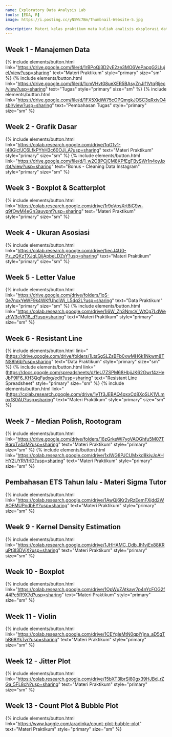 ```yaml
---
name: Exploratory Data Analysis Lab
tools: [EDA, R]
image: https://i.postimg.cc/yNSWc7Bm/Thumbnail-Website-5.jpg

description: Materi kelas praktikum mata kuliah analisis eksplorasi data
---
```


## Week 1 - Manajemen Data

{% include elements/button.html link="https://drive.google.com/file/d/1rBPoQj3D2yE2ze3MO6VePapgG2LIujeI/view?usp=sharing" text="Materi Praktikum" style="primary" size="sm" %}
{% include elements/button.html link="https://drive.google.com/file/d/1cmVHvt08ueXER5BAsyZnJif1VtqRljec/view?usp=sharing" text="Tugas" style="primary" size="sm" %}
{% include elements/button.html link="https://drive.google.com/file/d/1FX5XidiW75cOPQmgkJOSC3qRxivO4sbI/view?usp=sharing" text="Pembahasan Tugas" style="primary" size="sm" %}

## Week 2 - Grafik Dasar

{% include elements/button.html link="https://colab.research.google.com/drive/1qG1v1-l48GicfJC6LfkPYhH3c60OJi_A?usp=sharing" text="Materi Praktikum" style="primary" size="sm" %}
{% include elements/button.html link="https://drive.google.com/file/d/1_w2O8PCjCM8KPfEgTBySWr1n4oyJprbt/view?usp=sharing" text="Bonus - Cleaning Data Instagram" style="primary" size="sm" %}

## Week 3 - Boxplot & Scatterplot

{% include elements/button.html link="https://colab.research.google.com/drive/1r9oVpsXrt8iC9w-q9fOwM4eGn3auvpnf?usp=sharing" text="Materi Praktikum" style="primary" size="sm" %}

## Week 4 - Ukuran Asosiasi

{% include elements/button.html link="https://colab.research.google.com/drive/1iecJ4U0-Pz_zQKzTXJqLQijApbeLDZsY?usp=sharing" text="Materi Praktikum" style="primary" size="sm" %}

## Week 5 - Letter Value

{% include elements/button.html link="https://drive.google.com/drive/folders/1oS-0e7noxYeWF9k4WKfUhclWj_L5dq2L?usp=sharing" text="Data Praktikum" style="primary" size="sm" %}
{% include elements/button.html link="https://colab.research.google.com/drive/1i6W_Zh3NmcV_WtCg7LdWezhW3cVK18_d?usp=sharing" text="Materi Praktikum" style="primary" size="sm" %}

## Week 6 - Resistant Line

{% include elements/button.html link="(https://drive.google.com/drive/folders/1LtsSgSLZsBFb0xwMH6k1Nkwm8TNS8h6b?usp=sharing" text="Data Praktikum" style="primary" size="sm" %}
{% include elements/button.html link="(https://docs.google.com/spreadsheets/d/1eU7ZSPM68HbjjJK62Gwrf4zHeJbF9IF6_KH3QqFadxg/edit?usp=sharing" text="Resistant Line Spreadsheet" style="primary" size="sm" %}
{% include elements/button.html link="(https://colab.research.google.com/drive/1yTf3JEBAQ4gxxCd8XoSLK1VLmoxfS0AU?usp=sharing" text="Materi Praktikum" style="primary" size="sm" %}


## Week 7 - Median Polish, Rootogram

{% include elements/button.html link="https://drive.google.com/drive/folders/16zGrkeWi7yoVAOGhfu5M07TBqrxTv4aM?usp=sharing" text="Materi Praktikum" style="primary" size="sm" %}
{% include elements/button.html link="https://colab.research.google.com/drive/1xIWG8PJCUMxkd8kiyJoAHHY2UYRVfrlD?usp=sharing" text="Materi Praktikum" style="primary" size="sm" %}

## Pembahasan ETS Tahun lalu - Materi Sigma Tutor
{% include elements/button.html link="https://colab.research.google.com/drive/1AwQj6Kr2yRzEemFXjdd2WAOFMUPndbEY?usp=sharing" text="Materi Praktikum" style="primary" size="sm" %}

## Week 9 - Kernel Density Estimation

{% include elements/button.html link="https://colab.research.google.com/drive/1JHHAMC_Ddb_Ih1vjEx88KRuPt3I3DVjX?usp=sharing" text="Materi Praktikum" style="primary" size="sm" %}


## Week 10 - Boxplot

{% include elements/button.html link="https://colab.research.google.com/drive/1OpWuZAtkavr7p4nYcFOG2f44Pe5R9X7d?usp=sharing" text="Materi Praktikum" style="primary" size="sm" %}

## Week 11 - Violin

{% include elements/button.html link="https://colab.research.google.com/drive/1CEYqleMtN0qplYjna_aD5gThB68YkTvr?usp=sharing" text="Materi Praktikum" style="primary" size="sm" %}

## Week 12 - Jitter Plot

{% include elements/button.html link="https://colab.research.google.com/drive/15bXT3lbrSI80gx39HJBd_rZGa_5FL8cN?usp=sharing" text="Materi Praktikum" style="primary" size="sm" %}

## Week 13 - Count Plot & Bubble Plot

{% include elements/button.html link="https://www.kaggle.com/aradinka/count-plot-bubble-plot" text="Materi Praktikum" style="primary" size="sm" %}
